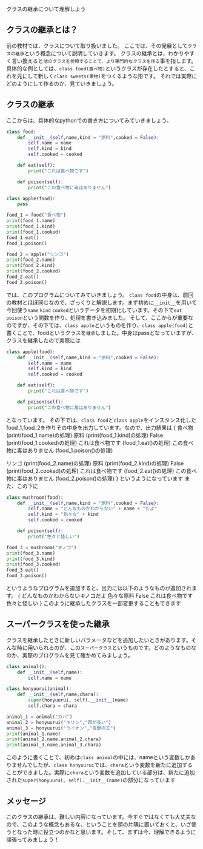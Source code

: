  クラスの継承について理解しよう
## クラスの継承とは？
前の教材では、クラスについて取り扱いました。
ここでは、その発展として`クラスの継承`という概念について説明していきます。
クラスの継承とは、わかりやすく言い換えると`他のクラスを参照することで、より専門的なクラスを作る`事を指します。具体的な例としては、`class food(食べ物)`というクラスが存在したとすると、これを元にして新しく`class sweets(果物)`をつくるような形です。
それでは実際にどのようにして作るのか、見ていきましょう。
## クラスの継承
ここからは、具体的なpythonでの書き方についてみていきましょう。
```python
class food:
    def __init__(self,name,kind = "原料",cooked = False):
        self.name = name
        self.kind = kind
        self.cooked = cooked

    def eat(self):
        print("これは食べ物です")

    def poison(self):
        print("この食べ物に毒はありません")

class apple(food):
    pass

food_1 = food("食べ物")
print(food_1.name)
print(food_1.kind)
print(food_1.cooked)
food_1.eat()
food_1.poison()

food_2 = apple("リンゴ")
print(food_2.name)
print(food_2.kind)
print(food_2.cooked)
food_2.eat()
food_2.poison()
```
では、このプログラムについてみていきましょう。
`claas food`の中身は、前回の教材とほぼ同じなので、ざっくりと解説します。まず初めに`__init__`を用いて今回使う`name` `kind` `cooked`というデータを初期化しています。その下で`eat` `poison`という関数を作り、処理を書き込みました。
そして、ここからが重要なのですが、その下では、`class apple`というものを作り、`class apple(food)`と書くことで、foodというクラスを`継承`しました。中身はpassとなっていますが、クラスを継承したので実際には
```python
class apple(food):
    def __init__(self,name,kind = "原料",cooked = False):
        self.name = name
        self.kind = kind
        self.cooked = cooked

    def eat(self):
        print("これは食べ物です")

    def poison(self):
        print("この食べ物に毒はありません")
```
となっています。
その下では、`class food`と`class apple`をインスタンス化したfood_1,food_2を作りその中身を出力しています。なので、出力結果は
{
食べ物  (print(food_1.name)の処理)
原料  (print(food_1.kind)の処理)
False  (print(food_1.cooked)の処理)
これは食べ物です  (food_1.eat()の処理)
この食べ物に毒はありません  (food_1.poison()の処理)

リンゴ  (print(food_2.name)の処理)
原料  (print(food_2.kind)の処理)
False  (print(food_2.cooked)の処理)
これは食べ物です  (food_2.eat()の処理)
この食べ物に毒はありません  (food_2.poison()の処理) 
}
というようになっています
また、この下に
```python
class mushroom(food):
    def __init__(self,name,kind = "原料",cooked = False):
        self.name = "どんなものかわからない" + name + "だよ"
        self.kind = "色々な" + kind
        self.cooked = cooked

    def poison(self):
        print("色々と怪しい") 

food_3 = mushroom("キノコ")
print(food_3.name)
print(food_3.kind)
print(food_3.cooked)
food_3.eat()
food_3.poison()
```
というようなプログラムを追加すると、出力には以下のようなものが追加されます。
{
どんなものかわからないキノコだよ
色々な原料
False
これは食べ物です
色々と怪しい
}
このように継承したクラスを一部変更することもできます

## スーパークラスを使った継承
クラスを継承したときに新しいパラメータなどを追加したいときがあります。そんな時に用いられるのが、この`スーパークラス`というものです。どのようなものなのか、実際のプログラムを見て確かめてみましょう。
```python
class animal():
    def __init__(self,name):
        self.name = name

class honyuurui(animal):
    def __init__(self,name,chara):
        super(honyuurui, self).__init__(name)
        self.chara = chara

animal_1 = animal("カバ")
animal_2 = honyuurui("キリン","首が長い")
animal_3 = honyuurui("ライオン","百獣の王")
print(animal_1.name)
print(animal_2.name,animal_2.chara)
print(animal_3.name,animal_3.chara)
```
このように書くことで、初めは`class animal`の中には、nameという変数しかありませんでしたが、`class honyuurui`では、`chara`という変数を新たに追加することができました。実際に`chara`という変数を追加している部分は、新たに追加された`super(honyuurui, self).__init__(name)`の部分になっています

## メッセージ
このクラスの継承は、難しい内容になっています。今すぐではなくても大丈夫なので、このような概念もあるな、ということを頭の片隅に置いておくと、いざ使うとなった時に役立つのかなと思います。そして、まずは今、理解できるように頑張ってみましょう！